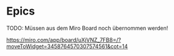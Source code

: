 # Epics

TODO: Müssen aus dem Miro Board noch übernommen werden!

https://miro.com/app/board/uXjVNZ_7FB8=/?moveToWidget=3458764570307574561&cot=14